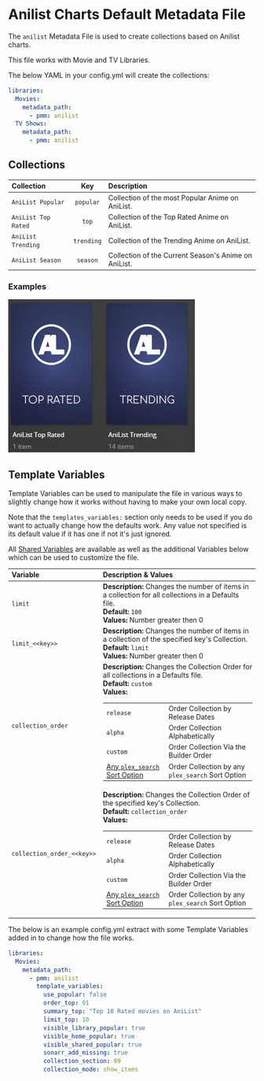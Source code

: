 # Anilist Charts Default Metadata File

The `anilist` Metadata File is used to create collections based on Anilist charts.

This file works with Movie and TV Libraries.

The below YAML in your config.yml will create the collections:

```yaml
libraries:
  Movies:
    metadata_path:
      - pmm: anilist
  TV Shows:
    metadata_path:
      - pmm: anilist
```

## Collections

| Collection          |    Key     | Description                                          |
|:--------------------|:----------:|:-----------------------------------------------------|
| `AniList Popular`   | `popular`  | Collection of the most Popular Anime on AniList.     |
| `AniList Top Rated` |   `top`    | Collection of the Top Rated Anime on AniList.        |
| `AniList Trending`  | `trending` | Collection of the Trending Anime on AniList.         |
| `AniList Season`    |  `season`  | Collection of the Current Season's Anime on AniList. |

### Examples

![](../images/anilist.png)

## Template Variables

Template Variables can be used to manipulate the file in various ways to slightly change how it works without having to make your own local copy.

Note that the `templates_variables:` section only needs to be used if you do want to actually change how the defaults work. Any value not specified is its default value if it has one if not it's just ignored.

All [Shared Variables](../variables) are available as well as the additional Variables below which can be used to customize the file.

| Variable                   | Description & Values                                                                                                                                                                                                                                                                                                                                                                                                                                                                                                                         |
|:---------------------------|:---------------------------------------------------------------------------------------------------------------------------------------------------------------------------------------------------------------------------------------------------------------------------------------------------------------------------------------------------------------------------------------------------------------------------------------------------------------------------------------------------------------------------------------------|
| `limit`                    | **Description:** Changes the number of items in a collection for all collections in a Defaults file.<br>**Default:** `100`<br>**Values:** Number greater then 0                                                                                                                                                                                                                                                                                                                                                                              |
| `limit_<<key>>`            | **Description:** Changes the number of items in a collection of the specified key's Collection.<br>**Default:** `limit`<br>**Values:** Number greater then 0                                                                                                                                                                                                                                                                                                                                                                                 |
| `collection_order`         | **Description:** Changes the Collection Order for all collections in a Defaults file.<br>**Default:** `custom`<br>**Values:**<table class="clearTable"><tr><td>`release`</td><td>Order Collection by Release Dates</td></tr><tr><td>`alpha`</td><td>Order Collection Alphabetically</td></tr><tr><td>`custom`</td><td>Order Collection Via the Builder Order</td></tr><tr><td>[Any `plex_search` Sort Option](../../metadata/builders/plex.md#sort-options)</td><td>Order Collection by any `plex_search` Sort Option</td></tr></table>      |
| `collection_order_<<key>>` | **Description:** Changes the Collection Order of the specified key's Collection.<br>**Default:** `collection_order`<br>**Values:**<table class="clearTable"><tr><td>`release`</td><td>Order Collection by Release Dates</td></tr><tr><td>`alpha`</td><td>Order Collection Alphabetically</td></tr><tr><td>`custom`</td><td>Order Collection Via the Builder Order</td></tr><tr><td>[Any `plex_search` Sort Option](../../metadata/builders/plex.md#sort-options)</td><td>Order Collection by any `plex_search` Sort Option</td></tr></table> |

The below is an example config.yml extract with some Template Variables added in to change how the file works.

```yaml
libraries:
  Movies:
    metadata_path:
      - pmm: anilist
        template_variables:
          use_popular: false
          order_top: 01
          summary_top: "Top 10 Rated movies on AniList"
          limit_top: 10
          visible_library_popular: true
          visible_home_popular: true
          visible_shared_popular: true
          sonarr_add_missing: true
          collection_section: 09
          collection_mode: show_items
```
